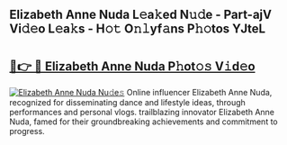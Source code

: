 ## Elizabeth Anne Nuda L𝚎a𝚔ed N𝚞𝚍e - Part-ajV Vi𝚍𝚎o L𝚎a𝚔s - H𝚘𝚝 O𝚗𝚕yf𝚊ns P𝚑𝚘tos YJteL

# <h2><a href="http://kfdbv61.oniu.top/?m=Elizabeth+Anne+Nuda">🔗👉 🔴 Elizabeth Anne Nuda P𝚑ot𝚘𝚜 V𝚒d𝚎o</a></h2>

[![Elizabeth Anne Nuda Nu𝚍e𝚜](https://i.imgur.com/0qMVB7G.gif)](http://kfdbv61.oniu.top/?m=Elizabeth+Anne+Nuda)
Online influencer Elizabeth Anne Nuda, recognized for disseminating dance and lifestyle ideas, through performances and personal vlogs. trailblazing innovator Elizabeth Anne Nuda, famed for their groundbreaking achievements and commitment to progress.  
